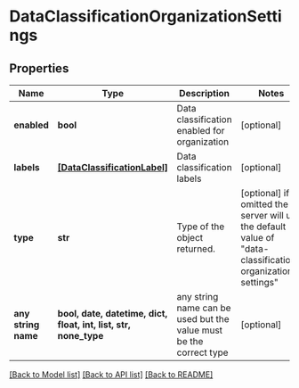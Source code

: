 # DataClassificationOrganizationSettings


## Properties
Name | Type | Description | Notes
------------ | ------------- | ------------- | -------------
**enabled** | **bool** | Data classification enabled for organization | [optional] 
**labels** | [**[DataClassificationLabel]**](DataClassificationLabel.md) | Data classification labels | [optional] 
**type** | **str** | Type of the object returned. | [optional]  if omitted the server will use the default value of "data-classification-organization-settings"
**any string name** | **bool, date, datetime, dict, float, int, list, str, none_type** | any string name can be used but the value must be the correct type | [optional]

[[Back to Model list]](../README.md#documentation-for-models) [[Back to API list]](../README.md#documentation-for-api-endpoints) [[Back to README]](../README.md)



